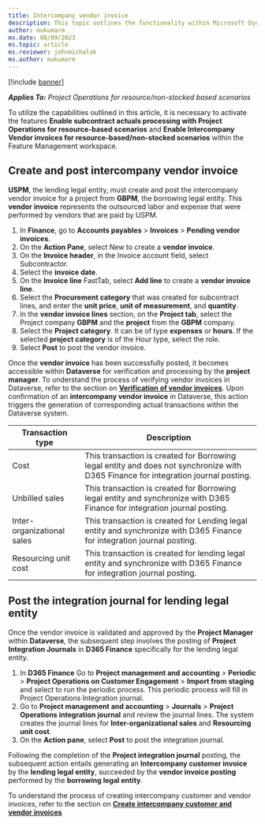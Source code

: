 ```yaml
---
title: Intercompany vendor invoice
description: This topic outlines the functionality within Microsoft Dynamics 365 Project Operations that enables the intercompany vendor invoices for Project operations non
author: mukumarm
ms.date: 08/09/2023
ms.topic: article
ms.reviewer: johnmichalak 
ms.author: mukumarm
---
```


[!include [banner](../../includes/dataverse-preview.md)]

_**Applies To:** Project Operations for resource/non-stocked based scenarios_

To utilize the capabilities outlined in this article, it is necessary to activate the features **Enable subcontract actuals processing with Project Operations for resource-based scenarios** and **Enable Intercompany Vendor invoices for resource-based/non-stocked scenarios** within the Feature Management workspace.

## Create and post intercompany vendor invoice
**USPM**, the lending legal entity, must create and post the intercompany vendor invoice for a project from **GBPM**, the borrowing legal entity. 
This **vendor invoice** represents the outsourced labor and expense that were performed by vendors that are paid by USPM.

1. In **Finance**, go to **Accounts payables** > **Invoices** > **Pending vendor invoices**.
2. On the **Action Pane**, select New to create a **vendor invoice**.
3. On the **Invoice header**, in the Invoice account field, select Subcontractor.
4. Select the **invoice date**.
5. On the **Invoice line** FastTab, select **Add line** to create a **vendor invoice line**.
8. Select the **Procurement category** that was created for subcontract lines, and enter the **unit price**, **unit of measurement**, and **quantity**.
9. In the **vendor invoice lines** section, on the **Project tab**, select the Project company **GBPM** and the **project** from the **GBPM** company.
10. Select the **Project category**. It can be of type **expenses** or **hours**. If the selected **project category** is of the Hour type, select the role.
11. Select **Post** to post the vendor invoice.

Once the **vendor invoice** has been successfully posted, it becomes accessible within **Dataverse** for verification and processing by the **project manager**. To understand the process of verifying vendor invoices in Dataverse, refer to the section on **[Verification of vendor invoices](/articles/pro/subcontracting/VI-Verification.md)**. Upon confirmation of an **intercompany vendor invoice** in Dataverse, this action triggers the generation of corresponding actual transactions within the Dataverse system.

| Transaction type  | Description | 
| ------------- | ------------- |
| Cost  | This transaction is created for Borrowing legal entity and does not synchronize with D365 Finance for integration journal posting.  |
| Unbilled sales  | This transaction is created for Borrowing legal entity and synchronize with D365 Finance for integration journal posting.  |
| Inter-organizational sales | This transaction is created for Lending legal entity and synchronize with D365 Finance for integration journal posting.         |
| Resourcing unit cost | This transaction is created for lending legal entity and  synchronize with D365 Finance for integration journal posting.          |

## Post the integration journal for lending legal entity
Once the vendor invoice is validated and approved by the **Project Manager** within **Dataverse**, the subsequent step involves the posting of **Project Integration Journals** in **D365 Finance** specifically for the lending legal entity.

1. In **D365 Finance** Go to **Project management and accounting** > **Periodic** > **Project Operations on Customer Engagement** > **Import from staging** and select to run the periodic process. This periodic process will fill in Project Operations Integration journal.
2. Go to **Project management and accounting** > **Journals** > **Project Operations integration journal** and review the journal lines. The system creates the journal lines for **Inter-organizational sales** and **Resourcing unit cost**.
3. On the **Action pane**, select **Post** to post the integration journal.

Following the completion of the **Project integration journal** posting, the subsequent action entails generating an **Intercompany customer invoice** by the **lending legal entity**, succeeded by the **vendor invoice posting** performed by the **borrowing legal entity**.

To understand the process of creating intercompany customer and vendor invoices, refer to the section on **[Create intercompany customer and vendor invoices](/articles/project-accounting/create-intercompany-customer-vendor-invoices.md)**

